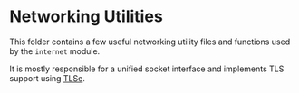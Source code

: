# Networking Utilities
This folder contains a few useful networking utility files and functions used by the `internet` module.

It is mostly responsible for a unified socket interface and implements TLS support using [TLSe](https://github.com/eduardsui/tlse).